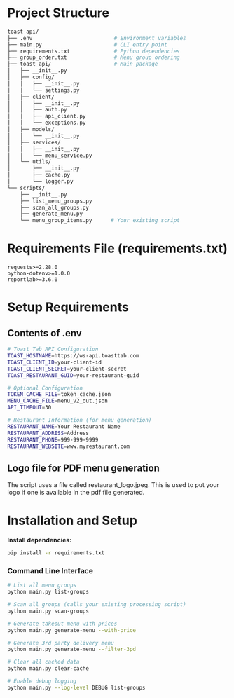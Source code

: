 # Project Structure
```bash
toast-api/
├── .env                          # Environment variables
├── main.py                       # CLI entry point
├── requirements.txt              # Python dependencies
├── group_order.txt               # Menu group ordering
├── toast_api/                    # Main package
│   ├── __init__.py
│   ├── config/
│   │   ├── __init__.py
│   │   └── settings.py
│   ├── client/
│   │   ├── __init__.py
│   │   ├── auth.py
│   │   ├── api_client.py
│   │   └── exceptions.py
│   ├── models/
│   │   └── __init__.py
│   ├── services/
│   │   ├── __init__.py
│   │   └── menu_service.py
│   └── utils/
│       ├── __init__.py
│       ├── cache.py
│       └── logger.py
└── scripts/
    ├── __init__.py
    ├── list_menu_groups.py
    ├── scan_all_groups.py
    ├── generate_menu.py
    └── menu_group_items.py      # Your existing script
```
# Requirements File (requirements.txt)
```
requests>=2.28.0
python-dotenv>=1.0.0
reportlab>=3.6.0
```
# Setup Requirements
## Contents of .env
```bash
# Toast Tab API Configuration
TOAST_HOSTNAME=https://ws-api.toasttab.com
TOAST_CLIENT_ID=your-client-id
TOAST_CLIENT_SECRET=your-client-secret
TOAST_RESTAURANT_GUID=your-restaurant-guid

# Optional Configuration
TOKEN_CACHE_FILE=token_cache.json
MENU_CACHE_FILE=menu_v2_out.json
API_TIMEOUT=30

# Restaurant Information (for menu generation)
RESTAURANT_NAME=Your Restaurant Name
RESTAURANT_ADDRESS=Address
RESTAURANT_PHONE=999-999-9999
RESTAURANT_WEBSITE=www.myrestaurant.com
```
## Logo file for PDF menu generation
The script uses a file called restaurant_logo.jpeg. This is used to put your logo if one is available in the pdf file generated.

# Installation and Setup
**Install dependencies:**
   ```bash
   pip install -r requirements.txt
   ```
### Command Line Interface
```bash
# List all menu groups
python main.py list-groups

# Scan all groups (calls your existing processing script)
python main.py scan-groups

# Generate takeout menu with prices
python main.py generate-menu --with-price

# Generate 3rd party delivery menu
python main.py generate-menu --filter-3pd

# Clear all cached data
python main.py clear-cache

# Enable debug logging
python main.py --log-level DEBUG list-groups
```

